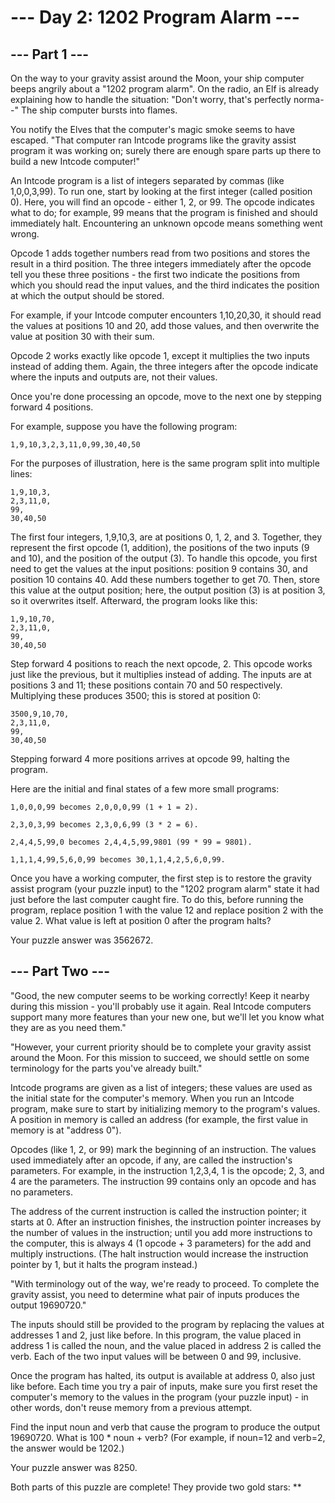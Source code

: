 # --- Day 2: 1202 Program Alarm ---

## --- Part 1 ---
On the way to your gravity assist around the Moon, your ship computer beeps angrily about a "1202 program alarm".
On the radio, an Elf is already explaining how to handle the situation: "Don't worry, that's perfectly norma--"
The ship computer bursts into flames.

You notify the Elves that the computer's magic smoke seems to have escaped. "That computer ran Intcode programs like
the gravity assist program it was working on; surely there are enough spare parts up there to build a new Intcode
computer!"

An Intcode program is a list of integers separated by commas (like 1,0,0,3,99). To run one, start by looking at the
first integer (called position 0). Here, you will find an opcode - either 1, 2, or 99. The opcode indicates what to do;
for example, 99 means that the program is finished and should immediately halt. Encountering an unknown opcode means
something went wrong.

Opcode 1 adds together numbers read from two positions and stores the result in a third position. The three integers
immediately after the opcode tell you these three positions - the first two indicate the positions from which you should
read the input values, and the third indicates the position at which the output should be stored.

For example, if your Intcode computer encounters 1,10,20,30, it should read the values at positions 10 and 20, add those
values, and then overwrite the value at position 30 with their sum.

Opcode 2 works exactly like opcode 1, except it multiplies the two inputs instead of adding them. Again, the three
integers after the opcode indicate where the inputs and outputs are, not their values.

Once you're done processing an opcode, move to the next one by stepping forward 4 positions.

For example, suppose you have the following program:

`1,9,10,3,2,3,11,0,99,30,40,50`

For the purposes of illustration, here is the same program split into multiple lines:

```
1,9,10,3,
2,3,11,0,
99,
30,40,50
```
The first four integers, 1,9,10,3, are at positions 0, 1, 2, and 3. Together, they represent the first opcode
(1, addition), the positions of the two inputs (9 and 10), and the position of the output (3). To handle this opcode,
you first need to get the values at the input positions: position 9 contains 30, and position 10 contains 40. Add these
numbers together to get 70. Then, store this value at the output position; here, the output position (3) is at position
3, so it overwrites itself. Afterward, the program looks like this:

```
1,9,10,70,
2,3,11,0,
99,
30,40,50
```

Step forward 4 positions to reach the next opcode, 2. This opcode works just like the previous, but it multiplies
instead of adding. The inputs are at positions 3 and 11; these positions contain 70 and 50 respectively. Multiplying
these produces 3500; this is stored at position 0:

```
3500,9,10,70,
2,3,11,0,
99,
30,40,50
```

Stepping forward 4 more positions arrives at opcode 99, halting the program.

Here are the initial and final states of a few more small programs:

`1,0,0,0,99 becomes 2,0,0,0,99 (1 + 1 = 2).`

`2,3,0,3,99 becomes 2,3,0,6,99 (3 * 2 = 6).`

`2,4,4,5,99,0 becomes 2,4,4,5,99,9801 (99 * 99 = 9801).`

`1,1,1,4,99,5,6,0,99 becomes 30,1,1,4,2,5,6,0,99.`

Once you have a working computer, the first step is to restore the gravity assist program (your puzzle input) to the
"1202 program alarm" state it had just before the last computer caught fire. To do this, before running the program,
replace position 1 with the value 12 and replace position 2 with the value 2. What value is left at position 0 after the program halts?

Your puzzle answer was 3562672.

## --- Part Two ---
"Good, the new computer seems to be working correctly! Keep it nearby during this mission - you'll probably use it
again. Real Intcode computers support many more features than your new one, but we'll let you know what they are as
you need them."

"However, your current priority should be to complete your gravity assist around the Moon. For this mission to succeed,
we should settle on some terminology for the parts you've already built."

Intcode programs are given as a list of integers; these values are used as the initial state for the computer's memory.
When you run an Intcode program, make sure to start by initializing memory to the program's values. A position in memory
is called an address (for example, the first value in memory is at "address 0").

Opcodes (like 1, 2, or 99) mark the beginning of an instruction. The values used immediately after an opcode, if any,
are called the instruction's parameters. For example, in the instruction 1,2,3,4, 1 is the opcode; 2, 3, and 4 are the
parameters. The instruction 99 contains only an opcode and has no parameters.

The address of the current instruction is called the instruction pointer; it starts at 0. After an instruction finishes,
the instruction pointer increases by the number of values in the instruction; until you add more instructions to the
computer, this is always 4 (1 opcode + 3 parameters) for the add and multiply instructions. (The halt instruction would
increase the instruction pointer by 1, but it halts the program instead.)

"With terminology out of the way, we're ready to proceed. To complete the gravity assist, you need to determine what
pair of inputs produces the output 19690720."

The inputs should still be provided to the program by replacing the values at addresses 1 and 2, just like before. In
this program, the value placed in address 1 is called the noun, and the value placed in address 2 is called the verb.
Each of the two input values will be between 0 and 99, inclusive.

Once the program has halted, its output is available at address 0, also just like before. Each time you try a pair of
inputs, make sure you first reset the computer's memory to the values in the program (your puzzle input) - in other
words, don't reuse memory from a previous attempt.

Find the input noun and verb that cause the program to produce the output 19690720. What is 100 * noun + verb?
(For example, if noun=12 and verb=2, the answer would be 1202.)

Your puzzle answer was 8250.

Both parts of this puzzle are complete! They provide two gold stars: **